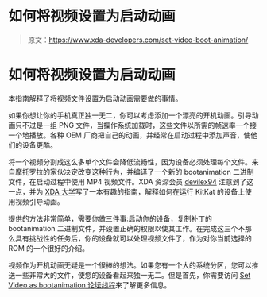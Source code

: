 # 如何将视频设置为启动动画

> 原文：<https://www.xda-developers.com/set-video-boot-animation/>

# 如何将视频设置为启动动画

本指南解释了将视频文件设置为启动动画需要做的事情。

如果你想让你的手机真正独一无二，你可以考虑添加一个漂亮的开机动画。引导动画只不过是一组 PNG 文件，当操作系统加载时，这些文件以所需的帧速率一个接一个地播放。各种 OEM 厂商把自己的动画，并经常在启动过程中添加声音，使他们的设备更酷。

将一个视频分割成这么多单个文件会降低流畅性，因为设备必须处理每个文件。来自摩托罗拉的家伙决定改变这种行为，并编译了一个新的 bootanimation 二进制文件，在启动过程中使用 MP4 视频文件。XDA 资深会员 [devilex94](http://forum.xda-developers.com/member.php?u=4271299) 注意到了这一点，并为 [XDA 大学](http://forum.xda-developers.com/general/xda-university)写了一本有趣的指南，解释如何在运行 KitKat 的设备上使用视频引导动画。

提供的方法非常简单，需要你做三件事:启动你的设备，复制补丁的 bootanimation 二进制文件，并设置正确的权限以使其工作。在完成这三个不那么具有挑战性的任务后，你的设备就可以处理视频文件了，作为对你当前选择的 ROM 的一个很好的介绍。

视频作为开机动画无疑是一个很棒的想法。如果您有一个大的系统分区，您可以推送一些非常大的文件，使您的设备看起来独一无二。但是首先，你需要访问 [Set Video as bootanimation 论坛线程](http://forum.xda-developers.com/general/xda-university/guide-set-video-bootanimationtesters-t2915445)来了解更多信息。
